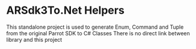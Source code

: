 # ARSdk3To.Net Helpers

This standalone project is used to generate Enum, Command and Tuple from the original Parrot SDK to C# Classes
There is no direct link between library and this project
